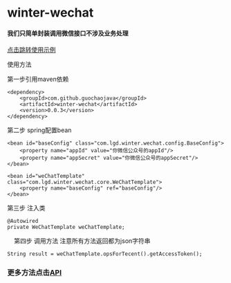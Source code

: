 # winter-wechat
#### 我们只简单封装调用微信接口不涉及业务处理

[点击跳转使用示例](https://github.com/guochaojava/winter-wechat-demo)


使用方法

第一步引用maven依赖

    <dependency>
	    <groupId>com.github.guochaojava</groupId>
		<artifactId>winter-wechat</artifactId>
		<version>0.0.3</version>
	</dependency>

第二步 spring配置bean

    <bean id="baseConfig" class="com.lgd.winter.wechat.config.BaseConfig">
        <property name="appId" value="你微信公众号的appId"/>
        <property name="appSecret" value="你微信公众号的appSecret"/>
    </bean>

    <bean id="weChatTemplate" class="com.lgd.winter.wechat.core.WeChatTemplate">
        <property name="baseConfig" ref="baseConfig"/>
    </bean>
第三步 注入类

    @Autowired
    private WeChatTemplate weChatTemplate;
    
第四步 调用方法 注意所有方法返回都为json字符串

    String result = weChatTemplate.opsForTecent().getAccessToken();
    
### 更多方法点击[API](https://blog.guochaojava.com/winter-wechat-doc/)